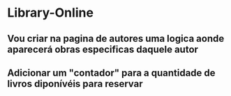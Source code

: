 # Library-Online


## Vou criar na pagina de autores uma logica aonde aparecerá obras especificas daquele autor

## Adicionar um "contador" para a quantidade de livros diponívéis para reservar